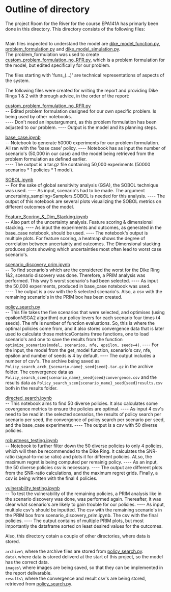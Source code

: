 # Outline of directory

The project Room for the River for the course EPA141A has primarly been done in this directory. This directory consists of the following files:


## 
Main files inspected to understand the model are [dike_model_function.py](dike_model_function.py), [problem_formulation.py](problem_formulation.py) and [dike_model_simulation.py](dike_model_simulation.py).  
The problem_formulation was used to create [custom_problem_formulation_no_RFR.py](custom_problem_formulation_no_RFR.py), which is a problem formulation for the model, but edited specifically for our problem. 

The files starting with 'funs_(...)' are technical representations of aspects of the system.  

The following files were created for writing the report and providing Dike Rings 1 & 2 with thorough advice, in the order of the report:  

[custom_problem_formulation_no_RFR.py](custom_problem_formulation_no_RFR.py)  
-- Edited problem formulation designed for our own specific problem. Is being used by other notebooks.  
---- Don't need an inputargument, as this problem formulation has been adjusted to our problem.
---- Output is the model and its planning steps.

[base_case.ipynb](base_case.ipynb)  
-- Notebook to generate 50000 experiments for our problem formulation. All ran with the 'base case' policy. 
---- Notebook has as input the number of scenario's (50,000 in our case) and the model being retrieved from the problem formulation as defined earlier.   
---- The output is a tar.gz file containing 50,000 experiments (50000 scenarios * 1 policies * 1 model).  

[SOBOL.ipynb](SOBOL.ipynb)  
-- For the sake of global sensitivity analysis (GSA), the SOBOL technique was used. 
---- As input, scenario's had to be made. The argument uncertainty_sampling=Samplers.SOBOL is needed for this analysis.
---- The output of this notebook are several plots visualizing the SOBOL metrics on different outcomes of the model.  

[Feature_Scoring_&_Dim_Stacking.ipynb](Feature_Scoring_&_Dim_Stacking.ipynb)  
-- Also part of the uncertainty analysis.  Feature scoring & dimensional stacking. 
---- As input the experiments and outcomes, as generated in the base_case notebook, should be used.
---- The notebook's output is multiple plots. For feature scoring, a heatmap shows the degree of correlation between uncertainty and outcomes. The Dimensional stacking produces plots showing which uncertainties most often lead to worst case scenario's.  

[scenario_discovery_prim.ipynb](scenario_discovery_prim.ipynb)   
-- To find scenario's which are the considered the worst for the Dike Ring 1&2, scenario discovery was done. Therefore, a PRIM analysis was performed. This way 5 worst scenario's had been selected. 
---- As input the 50,000 experiments, produced in base_case notebook was used.  
---- The output is a csv with the 5 selected scenario's. Also, a csv with the remaining scenario's in the PRIM box has been created.

[policy_search.py](policy_search.py)  
-- This file takes the five scenarios that were selected, and optimises (using epsilonNSGA2 algorithm) our policy levers for each scenario four times (4 seeds). The nfe is number of function evaluations. So, this is where the optimal policies come from, and it also stores convergence data that is later used to calculate those metricsContains three functions, one to load scenario's and one to save the results from the function `optimize_scenarios(model, scenarios, nfe, epsilon, seeds=4)`.
---- For the input, the model from the get_model function, scenario's csv, nfe, epsilon and number of seeds is 4 by default. 
---- The output includes a number of csv's. The archive being saved as `Policy_search_arch_{scenario.name}_seed{seed}.tar.gz` in the archive folder. The convergence data as `Policy_search_scen{scenario_name}_seed{seed}convergence.csv` and the results data as `Policy_search_scen{scenario_name}_seed{seed}results.csv` both in the results folder.  

[directed_search.ipynb](directed_search.ipynb)   
-- This notebook aims to find 50 diverse policies. It also calculates some covergence metrics to ensure the policies are optimal. 
---- As input 4 csv's need to be read in: the selected scenarios, the results of policy search per scenario per seed, the convergence of policy search per scenario per seed, and the base_case experiments. 
---- The output is a csv with 50 diverse policies.  

[robustness_testing.ipynb](robustness_testing.ipynb)   
-- Notebook to further filter down the 50 diverse policies to only 4 policies, which will then be recommended to the Dike Ring. It calculates the SNR-ratio (signal-to-noise ratio) and plots it for different policies. ALso, the maximum regret is being computed per remainig policy. 
---- As an input, the 50 diverse policies csv is necessary. 
---- The output are different plots from the SNR-ratio calculations, and the maximum regret grids. Finally, a csv is being written with the final 4 policies.  

[vulnerability_testing.ipynb](vulnerability_testing.ipynb)   
-- To test the vulnerability of the remaining policies, a PRIM analysis like in the scenario discovery was done, was performed again. Thereafter, it was clear what scenario's are likely to gain trouble for our policies.
---- As input, multiple csv's should be inputted. The csv with the remaining scenario's in the PRIM box from scenario_discovery_prim.ipynb. The csv with the final policies. 
---- The output contains of multiple PRIM plots, but most importantly the dataframe sorted on least desired values for the outcomes.   


Also, this directory cotain a couple of other directories, where data is stored.   

`archive\` where the archive files are stored from [policy_search.py](policy_search.py).   
`data\` where data is stored deliverd at the start of this project, so the model has the correct data.   
`images\` where images are being saved, so that they can be implemented in the report delivarable.  
`results\` where the convergence and result csv's are being stored, retrieved from [policy_search.py](policy_search.py).      